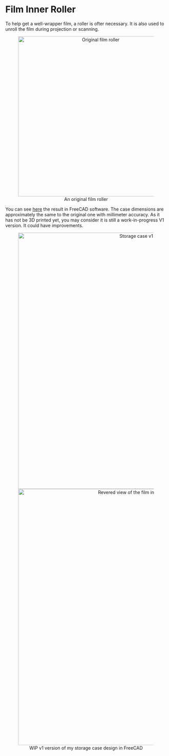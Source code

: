 # Film Inner Roller
To help get a well-wrapper film, a roller is ofter necessary. It is also used to unroll the film during projection or scanning.
<figure align="center">
    <img src="../images/FilmInnerRoller/original_film_roller.jpg" alt="Original film roller" width="500">
    <figcaption>An original film roller</figcaption>
</figure>

You can see [here](https://github.com/Project-Simon/hardware/blob/dev/mechanicals/FilmInnerRoller/film_inner_roller.FCStd) the result in FreeCAD software. The case dimensions are approximately the same to the original one with millimeter accuracy. As it has not be 3D printed yet, you may consider it is still a work-in-progress V1 version. It could have improvements.
<figure align="center">
    <img src="../images/FilmInnerRoller/film_inner_roller_side_view.jpg" alt="Storage case v1 in FreeCAD" width="800">
    <img src="../images/FilmInnerRoller/film_inner_roller_reverse_side_view.jpg" alt="Revered view of the film inner roll v1 in FreeCAD" width="800">
    <figcaption>WIP v1 version of my storage case design in FreeCAD</figcaption>
</figure>

